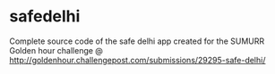 safedelhi
=========

Complete source code of the safe delhi app created for the SUMURR Golden hour challenge @ http://goldenhour.challengepost.com/submissions/29295-safe-delhi/

